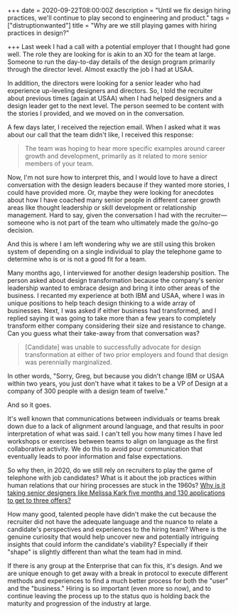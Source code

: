 +++
date = 2020-09-22T08:00:00Z
description = "Until we fix design hiring practices, we'll continue to play second to engineering and product."
tags = ["distruptionwanted"]
title = "Why are we still playing games with hiring practices in design?"

+++
Last week I had a call with a potential employer that I thought had gone well. The role they are looking for is akin to an XO for the team at large. Someone to run the day-to-day details of the design program primarily through the director level. Almost exactly the job I had at USAA.

In addition, the directors were looking for a senior leader who had experience up-leveling designers and directors. So, I told the recruiter about previous times (again at USAA) when I had helped designers and a design leader get to the next level. The person seemed to be content with the stories I provided, and we moved on in the conversation.

A few days later, I received the rejection email. When I asked what it was about our call that the team didn't like, I received this response:

> The team was hoping to hear more specific examples around career growth and development, primarily as it related to more senior members of your team.

Now, I'm not sure how to interpret this, and I would love to have a direct conversation with the design leaders because if they wanted more stories, I could have provided more. Or, maybe they were looking for anecdotes about how I have coached many senior people in different career growth areas like thought leadership or skill development or relationship management. Hard to say, given the conversation I had with the recruiter—someone who is not part of the team who ultimately made the go/no-go decision.

And this is where I am left wondering why we are still using this broken system of depending on a single individual to play the telephone game to determine who is or is not a good fit for a team.

Many months ago, I interviewed for another design leadership position. The person asked about design transformation because the company's senior leadership wanted to embrace design and bring it into other areas of the business. I recanted my experience at both IBM and USAA, where I was in unique positions to help teach design thinking to a wide array of businesses. Next, I was asked if either business had transformed, and I replied saying it was going to take more than a few years to completely transform either company considering their size and resistance to change. Can you guess what their take-away from that conversation was?

> \[Candidate\] was unable to successfully advocate for design transformation at either of two prior employers and found that design was perennially marginalized.

In other words, "Sorry, Greg, but because you didn't change IBM or USAA within two years, you just don't have what it takes to be a VP of Design at a company of 300 people with a design team of twelve."

And so it goes.

It's well known that communications between individuals or teams break down due to a lack of alignment around language, and that results in poor interpretation of what was said. I can't tell you how many times I have led workshops or exercises between teams to align on language as the first collaborative activity. We do this to avoid pour communication that eventually leads to poor information and false expectations.

So why then, in 2020, do we still rely on recruiters to play the game of telephone with job candidates? What is it about the job practices within human relations that our hiring processes are stuck in the 1960s? [Why is it taking senior designers like Melissa Kark five months and 130 applications to get to three offers?](https://www.linkedin.com/posts/melissakark_jobhunting-uxdesign-ux-activity-6712719920112701440-qIM-)

How many good, talented people have didn't make the cut because the recruiter did not have the adequate language and the nuance to relate a candidate's perspectives and experiences to the hiring team? Where is the genuine curiosity that would help uncover new and potentially intriguing insights that could inform the candidate's viability? Especially if their "shape" is slightly different than what the team had in mind.

If there is any group at the Enterprise that can fix this, it's design. And we are unique enough to get away with a break in protocol to execute different methods and experiences to find a much better process for both the "user" and the "business." Hiring is so important (even more so now), and to continue leaving the process up to the status quo is holding back the maturity and progression of the industry at large.